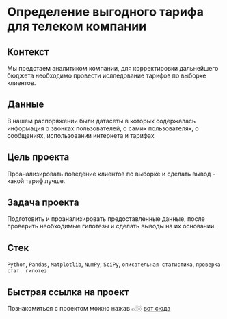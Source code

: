 # Определение выгодного тарифа для телеком компании
## Контекст
Мы предстаем аналитиком компании, для корректировки дальнейшего бюджета необходимо провести ислледование тарифов по выборке клиентов.
## Данные
В нашем распоряжении были датасеты в которых содержалась информация о звонках пользователей, о самих пользователях, о сообщениях, использовании интернета и тарифах
## Цель проекта
Проанализировать поведение клиентов по выборке и сделать вывод - какой тариф лучше.
## Задача проекта
Подготовить и проанализировать предоставленные данные, после проверить необходимые гипотезы и сделать выводы на их основании.
## Стек
`Python`, `Pandas`, `Matplotlib`, `NumPy`, `SciPy`, `описательная статистика`, `проверка стат. гипотез`
## Быстрая ссылка на проект
Познакомиться с проектом можно нажав 👉🏼 [вот сюда](https://github.com/kovalev-vladimir-da/practicum_da/blob/main/stat_analysis_telecom/stat_analysis_telecom.ipynb)
